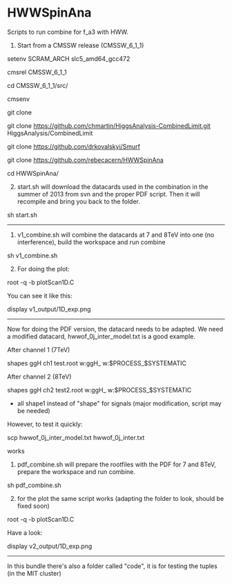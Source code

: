 HWWSpinAna
==========

Scripts to run combine for f_a3 with HWW.

1) Start from a CMSSW release (CMSSW_6_1_1)


setenv SCRAM_ARCH slc5_amd64_gcc472

cmsrel CMSSW_6_1_1

cd CMSSW_6_1_1/src/

cmsenv

git clone

git clone https://github.com/chmartin/HiggsAnalysis-CombinedLimit.git HiggsAnalysis/CombinedLimit

git clone https://github.com/drkovalskyi/Smurf

git clone https://github.com/rebecacern/HWWSpinAna

cd HWWSpinAna/


2) start.sh will download the datacards used in the combination in the summer of 2013 from svn and the proper PDF script. 
Then it will recompile and bring you back to the folder.

sh start.sh


---------------------------------------------


1) v1_combine.sh will combine the datacards at 7 and 8TeV into one (no
interference), build the workspace and run combine

sh v1_combine.sh


2) For doing the plot:

root -q -b plotScan1D.C

You can see it like this:

display v1_output/1D_exp.png

---------------------------------------------


Now for doing the PDF version, the datacard needs to be adapted.
We need a modified datacard, hwwof_0j_inter_model.txt is a good
example.

After channel 1 (7TeV)

shapes ggH ch1 test.root w:ggH_ w:$PROCESS_$SYSTEMATIC

After channel 2 (8TeV)

shapes ggH ch2 test2.root w:ggH_ w:$PROCESS_$SYSTEMATIC

+ all shape1 instead of "shape" for signals (major modification, script may be needed)

However, to test it quickly:

scp hwwof_0j_inter_model.txt hwwof_0j_inter.txt

works


1) pdf_combine.sh will prepare the rootfiles with the PDF for 7 and 8TeV,
prepare the workspace and run combine.

sh pdf_combine.sh

2) for the plot the same script works (adapting the folder to look, should be fixed soon)

root -q -b plotScan1D.C

Have a look:

display v2_output/1D_exp.png


---------------------------------------------


In this bundle there's also a folder called "code", it is for testing the tuples (in the MIT cluster)
